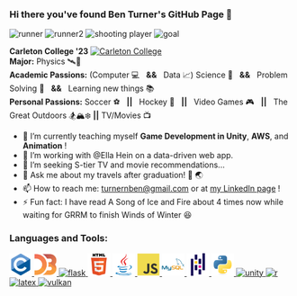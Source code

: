 ### Hi there you've found Ben Turner's GitHub Page 👋 
<img src="https://github.com/benturnerrocks/benturnerrocks/assets/85888003/99206412-8e85-4ad8-8e1c-10b58120d69c" alt="runner" width="50" loop=infinite/>
<img src="https://github.com/benturnerrocks/benturnerrocks/assets/85888003/d0b9467a-8e4b-4e9c-ae64-c72175e223cf" alt="runner2" width="50" loop=infinite/>
<img src="https://github.com/benturnerrocks/benturnerrocks/assets/85888003/a79c3922-747a-4436-971f-5bd35caea758" alt="shooting player" width="50" loop=infinite/>
<img src="https://github.com/benturnerrocks/benturnerrocks/assets/85888003/cd89ceeb-cbf6-461b-b4d3-bf8b79706619" alt="goal" width="50" loop=infinite/> 

**Carleton College '23**  <a href="https://www.carleton.edu/" target="_blank" rel="noreferrer"> <img src="https://github.com/benturnerrocks/benturnerrocks/assets/85888003/1fe644ff-449b-4e9e-90d0-776f0a9d072c" alt="Carleton College" width="20"/> </a>\
**Major:** Physics 🛰️🔭\
**Academic Passions:** (Computer 💻 &nbsp; **&&** &nbsp; Data 📈) Science 🚀 &nbsp; **&&** &nbsp; Problem Solving 🧮 &nbsp; **&&** &nbsp; Learning new things 📚 \
**Personal Passions:** Soccer ⚽️ &nbsp; **||** &nbsp; Hockey 🏒 &nbsp; **||** &nbsp; Video Games 🎮 &nbsp; **||** &nbsp; The Great Outdoors 🏂🏔️❄️ **||** TV/Movies 📺

- 🌱 I’m currently teaching myself **Game Development in Unity**, **AWS**, and **Animation** !
- 👯 I’m working with @Ella Hein on a data-driven web app.
- 🤔 I’m seeking S-tier TV and movie recommendations...
- 💬 Ask me about my travels after graduation! 🛫 🌏
- 📫 How to reach me: turnernben@gmail.com or at <a href="https://www.linkedin.com/in/ben-turner-4a0329229/"  target="_blank">my LinkedIn page</a> !
- ⚡ Fun fact: I have read A Song of Ice and Fire about 4 times now while waiting for GRRM to finish Winds of Winter 😆
<h3 align="left">Languages and Tools:</h3>
<p align="left"> <a href="https://www.cprogramming.com/" target="_blank" rel="noreferrer"> <img src="https://raw.githubusercontent.com/devicons/devicon/master/icons/c/c-original.svg" alt="c" width="40" height="40"/> </a> <a href="https://d3js.org/" target="_blank" rel="noreferrer"> <img src="https://raw.githubusercontent.com/devicons/devicon/master/icons/d3js/d3js-original.svg" alt="d3js" width="40" height="40"/> </a> <a href="https://flask.palletsprojects.com/" target="_blank" rel="noreferrer"> <img src="https://www.vectorlogo.zone/logos/pocoo_flask/pocoo_flask-icon.svg" alt="flask" width="40" height="40"/> </a> <a href="https://www.w3.org/html/" target="_blank" rel="noreferrer"> <img src="https://raw.githubusercontent.com/devicons/devicon/master/icons/html5/html5-original-wordmark.svg" alt="html5" width="40" height="40"/> </a> <a href="https://www.java.com" target="_blank" rel="noreferrer"> <img src="https://raw.githubusercontent.com/devicons/devicon/master/icons/java/java-original.svg" alt="java" width="40" height="40"/> </a> <a href="https://developer.mozilla.org/en-US/docs/Web/JavaScript" target="_blank" rel="noreferrer"> <img src="https://raw.githubusercontent.com/devicons/devicon/master/icons/javascript/javascript-original.svg" alt="javascript" width="40" height="40"/> </a> <a href="https://www.mysql.com/" target="_blank" rel="noreferrer"> <img src="https://raw.githubusercontent.com/devicons/devicon/master/icons/mysql/mysql-original-wordmark.svg" alt="mysql" width="40" height="40"/> </a> <a href="https://pandas.pydata.org/" target="_blank" rel="noreferrer"> <img src="https://raw.githubusercontent.com/devicons/devicon/2ae2a900d2f041da66e950e4d48052658d850630/icons/pandas/pandas-original.svg" alt="pandas" width="40" height="40"/> </a> <a href="https://www.python.org" target="_blank" rel="noreferrer"> <img src="https://raw.githubusercontent.com/devicons/devicon/master/icons/python/python-original.svg" alt="python" width="40" height="40"/> </a> <a href="https://unity.com/" target="_blank" rel="noreferrer"> <img src="https://www.vectorlogo.zone/logos/unity3d/unity3d-icon.svg" alt="unity" width="40" height="40"/> </a> <a href="https://www.r-project.org/" target="_blank" rel="noreferrer"> <img src="https://github.com/benturnerrocks/benturnerrocks/assets/85888003/daff364f-eead-47ab-bf4f-fc29906aa786" alt="r" width="40" height="40"/> </a> <a href="https://www.latex-project.org/" target="_blank" rel="noreferrer"> <img src="https://github.com/benturnerrocks/benturnerrocks/assets/85888003/285930fd-6f2a-4e17-bf73-773a44d9a780" alt="latex" width="40" height="40"/> </a> <a href="https://www.vulkan.org/" target="_blank" rel="noreferrer"> <img src="https://github.com/benturnerrocks/benturnerrocks/assets/85888003/8b549401-cc22-4170-a3e1-756e69fc2053" alt="vulkan" width="60" height="40"/> </a></p>
